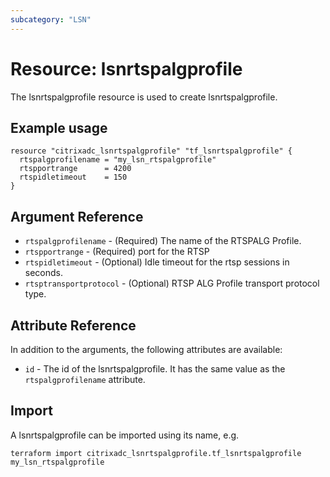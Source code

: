 ```yaml
---
subcategory: "LSN"
---
```


# Resource: lsnrtspalgprofile

The lsnrtspalgprofile resource is used to create lsnrtspalgprofile.


## Example usage

```hcl
resource "citrixadc_lsnrtspalgprofile" "tf_lsnrtspalgprofile" {
  rtspalgprofilename = "my_lsn_rtspalgprofile"
  rtspportrange      = 4200
  rtspidletimeout    = 150
}

```


## Argument Reference

* `rtspalgprofilename` - (Required) The name of the RTSPALG Profile.
* `rtspportrange` - (Required) port for the RTSP
* `rtspidletimeout` - (Optional) Idle timeout for the rtsp sessions in seconds.
* `rtsptransportprotocol` - (Optional) RTSP ALG Profile transport protocol type.


## Attribute Reference

In addition to the arguments, the following attributes are available:

* `id` - The id of the lsnrtspalgprofile. It has the same value as the `rtspalgprofilename` attribute.


## Import

A lsnrtspalgprofile can be imported using its name, e.g.

```shell
terraform import citrixadc_lsnrtspalgprofile.tf_lsnrtspalgprofile my_lsn_rtspalgprofile
```
